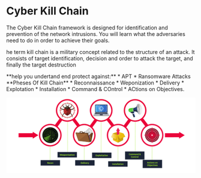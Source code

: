 # Cyber Kill Chain

<p>The Cyber Kill Chain framework is designed for identification and prevention of the network intrusions. You will learn what the adversaries need to do in order to achieve their goals.</p>

<p>he term kill chain is a military concept related to the structure of an attack. It consists of target identification, decision and order to attack the target, and finally the target destruction</p>
**help you undertand end protect against:**
* APT 
* Ransomware Attacks
**Pheses Of Kill Chain**
* Reconnaissance
* Weponization
* Delivery 
* Explotation 
* Installation 
* Command & COntrol 
* ACtions on Objectives.

![Cyber Kill Chain ](CyberKill.png)

